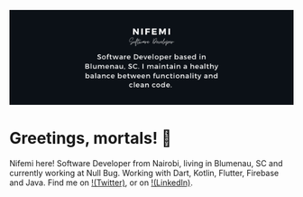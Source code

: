 [![Header](https://raw.githubusercontent.com/thenifemi/thenifemi/master/Nifemi-Banner.png "Header")](https://www.linkedin.com/in/nifemii)

# Greetings, mortals! 🚀

Nifemi here! Software Developer from Nairobi, living in Blumenau, SC and currently working at Null Bug. Working with Dart, Kotlin, Flutter, Firebase and Java. Find me on [!(Twitter)](https://twitter.com/thenifemii), or on [!(LinkedIn)](https://www.linkedin.com/in/nifemii).




